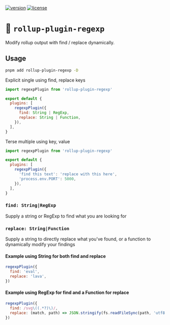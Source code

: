 [![version](https://img.shields.io/npm/v/rollup-plugin-regexp.svg)](https://www.npmjs.com/package/rollup-plugin-regexp) [![license](https://img.shields.io/github/license/kingyue737/rollup-plugin-regexp.svg)](https://github.com/kingyue737/rollup-plugin-regexp/blob/main/LICENSE)

# 🔎 `rollup-plugin-regexp`

Modify rollup output with find / replace dynamically.

## Usage

```bash
pnpm add rollup-plugin-regexp -D
```

Explicit single using find, replace keys

```js
import regexpPlugin from 'rollup-plugin-regexp'

export default {
  plugins: [
    regexpPlugin({
      find: String | RegExp,
      replace: String | Function,
    }),
  ],
}
```

Terse multiple using key, value

```js
import regexpPlugin from 'rollup-plugin-regexp'

export default {
  plugins: [
    regexpPlugin({
      'find this text': 'replace with this here',
      'process.env.PORT': 5000,
    }),
  ],
}
```

### `find: String|RegExp`

Supply a string or RegExp to find what you are looking for

### `replace: String|Function`

Supply a string to directly replace what you've found, or a function to dynamically modify your findings

#### Example using String for both find and replace

```js
regexpPlugin({
  find: 'eval',
  replace: 'lava',
})
```

#### Example using RegExp for find and a Function for replace

```js
regexpPlugin({
  find: /svg\((.*?)\)/,
  replace: (match, path) => JSON.stringify(fs.readFileSync(path, 'utf8')),
})
```
